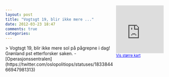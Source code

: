 ```yaml
---
layout: post
title: "Vogtsgt 19, blir ikke mere ..."
date: 2012-03-23 18:47
comments: true
categories: 
---
```

<div style="float:right; margin:5px; position:relative;top:-130px;"><iframe width="150" height="150" frameborder="0" scrolling="no" marginheight="0" marginwidth="0" src="http://maps.google.com/maps?q=Gr%F8nland,+Oslo&hl=no&t=m&z=14&output=embed&iwloc=&"></iframe><br/><small><a href="http://maps.google.com/maps?q=Gr%F8nland,+Oslo&hl=no&t=m&z=14&source=embed&iwloc=A" style="color:#0000FF;text-align:left" target="_new">Vis st&oslash;rre kart</a></small></div>
> Vogtsgt 19, blir ikke mere sol på pågrepne i dag! Grønland pst etterforsker saken. 
- [Operasjonssentralen](https://twitter.com/oslopolitiops/statuses/183384466947981313)
